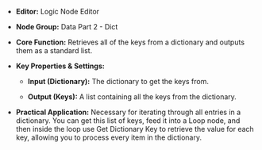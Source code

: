 - **Editor:** Logic Node Editor
    
- **Node Group:** Data Part 2 - Dict
    
- **Core Function:** Retrieves all of the keys from a dictionary and outputs them as a standard list.
    
- **Key Properties & Settings:**
    
    - **Input (Dictionary):** The dictionary to get the keys from.
        
    - **Output (Keys):** A list containing all the keys from the dictionary.
        
- **Practical Application:** Necessary for iterating through all entries in a dictionary. You can get this list of keys, feed it into a Loop node, and then inside the loop use Get Dictionary Key to retrieve the value for each key, allowing you to process every item in the dictionary.